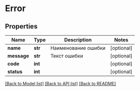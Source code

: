 # Error

## Properties
Name | Type | Description | Notes
------------ | ------------- | ------------- | -------------
**name** | **str** | Наименование ошибки | [optional] 
**message** | **str** | Текст ошибки | [optional] 
**code** | **int** |  | [optional] 
**status** | **int** |  | [optional] 

[[Back to Model list]](../README.md#documentation-for-models) [[Back to API list]](../README.md#documentation-for-api-endpoints) [[Back to README]](../README.md)


